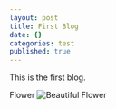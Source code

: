 ```yaml
---
layout: post
title: First Blog
date: {}
categories: test
published: true
---
```


This is the first blog.

Flower
![Beautiful Flower](https://farm3.staticflickr.com/2070/13160201663_171d66dec2.jpg)

